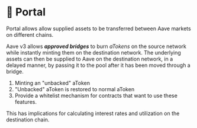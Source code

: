 # 🚧 Portal

Portal allows allow supplied assets to be transferred between Aave markets on different chains.

Aave v3 allows _**approved bridges**_ to burn _aTokens_ on the source network while instantly minting them on the destination network. The underlying assets can then be supplied to Aave on the destination network, in a delayed manner, by passing it to the pool after it has been moved through a bridge.

1. Minting an "unbacked" aToken
2. "Unbacked" aToken is restored to normal aToken
3. Provide a whitelist mechanism for contracts that want to use these features.

This has implications for calculating interest rates and utilization on the destination chain.&#x20;

